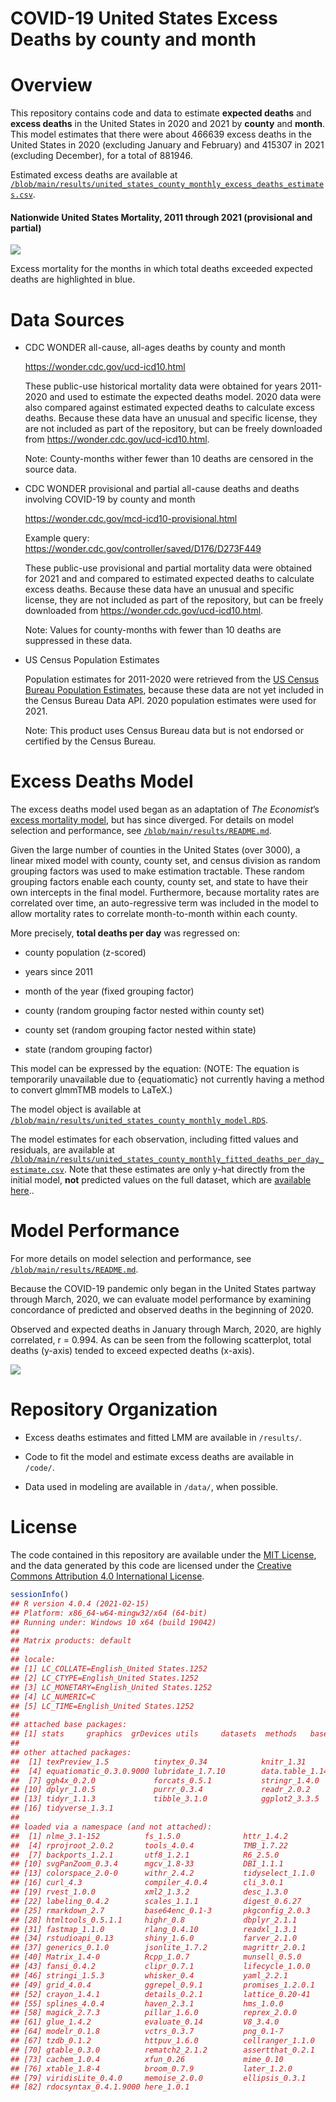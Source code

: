 COVID-19 United States Excess Deaths by county and month
================

<!-- README.md is generated from README.Rmd. Please edit that file -->

# Overview

This repository contains code and data to estimate **expected deaths**
and **excess deaths** in the United States in 2020 and 2021 by
**county** and **month**. This model estimates that there were about
466639 excess deaths in the United States in 2020 (excluding January and
February) and 415307 in 2021 (excluding December), for a total of
881946.

Estimated excess deaths are available at
[`/blob/main/results/united_states_county_monthly_excess_deaths_estimates.csv`](https://github.com/mymil/covid-19-united-states-county-monthly-excess-deaths/blob/main/results/united_states_county_monthly_excess_deaths_estimates.csv).

#### Nationwide United States Mortality, 2011 through 2021 (provisional and partial)

![](README_files/results%20summary-1.png)<!-- -->

Excess mortality for the months in which total deaths exceeded expected
deaths are highlighted in blue.

# Data Sources

-   CDC WONDER all-cause, all-ages deaths by county and month

    <https://wonder.cdc.gov/ucd-icd10.html>

    These public-use historical mortality data were obtained for years
    2011-2020 and used to estimate the expected deaths model. 2020 data
    were also compared against estimated expected deaths to calculate
    excess deaths. Because these data have an unusual and specific
    license, they are not included as part of the repository, but can be
    freely downloaded from <https://wonder.cdc.gov/ucd-icd10.html>.

    Note: County-months wither fewer than 10 deaths are censored in the
    source data.

-   CDC WONDER provisional and partial all-cause deaths and deaths
    involving COVID-19 by county and month

    <https://wonder.cdc.gov/mcd-icd10-provisional.html>

    Example query:
    <https://wonder.cdc.gov/controller/saved/D176/D273F449>

    These public-use provisional and partial mortality data were
    obtained for 2021 and and compared to estimated expected deaths to
    calculate excess deaths. Because these data have an unusual and
    specific license, they are not included as part of the repository,
    but can be freely downloaded from
    <https://wonder.cdc.gov/ucd-icd10.html>.

    Note: Values for county-months with fewer than 10 deaths are
    suppressed in these data.

-   US Census Population Estimates

    Population estimates for 2011-2020 were retrieved from the [US
    Census Bureau Population
    Estimates](https://www.census.gov/programs-surveys/popest/technical-documentation/research/evaluation-estimates/2020-evaluation-estimates/2010s-counties-total.html),
    because these data are not yet included in the Census Bureau Data
    API. 2020 population estimates were used for 2021.

    Note: This product uses Census Bureau data but is not endorsed or
    certified by the Census Bureau.

# Excess Deaths Model

The excess deaths model used began as an adaptation of *The Economist*’s
[excess mortality
model](https://github.com/TheEconomist/covid-19-excess-deaths-tracker),
but has since diverged. For details on model selection and performance,
see
[`/blob/main/results/README.md`](https://github.com/mymil/covid-19-united-states-county-monthly-excess-deaths/blob/main/results/README.md).

Given the large number of counties in the United States (over 3000), a
linear mixed model with county, county set, and census division as
random grouping factors was used to make estimation tractable. These
random grouping factors enable each county, county set, and state to
have their own intercepts in the final model. Furthermore, because
mortality rates are correlated over time, an auto-regressive term was
included in the model to allow mortality rates to correlate
month-to-month within each county.

More precisely, **total deaths per day** was regressed on:

-   county population (z-scored)

-   years since 2011

-   month of the year (fixed grouping factor)

-   county (random grouping factor nested within county set)

-   county set (random grouping factor nested within state)

-   state (random grouping factor)

This model can be expressed by the equation: (NOTE: The equation is
temporarily unavailable due to {equatiomatic} not currently having a
method to convert glmmTMB models to LaTeX.)

The model object is available at
[`/blob/main/results/united_states_county_monthly_model.RDS`](https://github.com/mymil/covid-19-united-states-county-monthly-excess-deaths/blob/main/results/united_states_county_monthly_model.RDS).

The model estimates for each observation, including fitted values and
residuals, are available at
[`/blob/main/results/united_states_county_monthly_fitted_deaths_per_day_estimate.csv`](https://github.com/mymil/covid-19-united-states-county-monthly-excess-deaths/blob/main/results/united_states_county_monthly_fitted_deaths_per_day_estimate.csv).
Note that these estimates are only y-hat directly from the initial
model, **not** predicted values on the full dataset, which are
[available
here](https://github.com/mymil/covid-19-united-states-county-monthly-excess-deaths/blob/main/results/united_states_county_monthly_excess_deaths_estimates.csv)..

# Model Performance

For more details on model selection and performance, see
[`/blob/main/results/README.md`](https://github.com/mymil/covid-19-united-states-county-monthly-excess-deaths/blob/main/results/README.md).

Because the COVID-19 pandemic only began in the United States partway
through March, 2020, we can evaluate model performance by examining
concordance of predicted and observed deaths in the beginning of 2020.

Observed and expected deaths in January through March, 2020, are highly
correlated, r = 0.994. As can be seen from the following scatterplot,
total deaths (y-axis) tended to exceed expected deaths (x-axis).

![](README_files/plot_comparison-1.png)<!-- -->

# Repository Organization

-   Excess deaths estimates and fitted LMM are available in `/results/`.

-   Code to fit the model and estimate excess deaths are available in
    `/code/`.

-   Data used in modeling are available in `/data/`, when possible.

# License

The code contained in this repository are available under the [MIT
License](https://opensource.org/licenses/MIT), and the data generated by
this code are licensed under the [Creative Commons Attribution 4.0
International License](https://creativecommons.org/licenses/by/4.0/).

``` r
sessionInfo()
## R version 4.0.4 (2021-02-15)
## Platform: x86_64-w64-mingw32/x64 (64-bit)
## Running under: Windows 10 x64 (build 19042)
## 
## Matrix products: default
## 
## locale:
## [1] LC_COLLATE=English_United States.1252 
## [2] LC_CTYPE=English_United States.1252   
## [3] LC_MONETARY=English_United States.1252
## [4] LC_NUMERIC=C                          
## [5] LC_TIME=English_United States.1252    
## 
## attached base packages:
## [1] stats     graphics  grDevices utils     datasets  methods   base     
## 
## other attached packages:
##  [1] texPreview_1.5          tinytex_0.34            knitr_1.31             
##  [4] equatiomatic_0.3.0.9000 lubridate_1.7.10        data.table_1.14.2      
##  [7] ggh4x_0.2.0             forcats_0.5.1           stringr_1.4.0          
## [10] dplyr_1.0.5             purrr_0.3.4             readr_2.0.2            
## [13] tidyr_1.1.3             tibble_3.1.0            ggplot2_3.3.5          
## [16] tidyverse_1.3.1        
## 
## loaded via a namespace (and not attached):
##  [1] nlme_3.1-152          fs_1.5.0              httr_1.4.2           
##  [4] rprojroot_2.0.2       tools_4.0.4           TMB_1.7.22           
##  [7] backports_1.2.1       utf8_1.2.1            R6_2.5.0             
## [10] svgPanZoom_0.3.4      mgcv_1.8-33           DBI_1.1.1            
## [13] colorspace_2.0-0      withr_2.4.2           tidyselect_1.1.0     
## [16] curl_4.3              compiler_4.0.4        cli_3.0.1            
## [19] rvest_1.0.0           xml2_1.3.2            desc_1.3.0           
## [22] labeling_0.4.2        scales_1.1.1          digest_0.6.27        
## [25] rmarkdown_2.7         base64enc_0.1-3       pkgconfig_2.0.3      
## [28] htmltools_0.5.1.1     highr_0.8             dbplyr_2.1.1         
## [31] fastmap_1.1.0         rlang_0.4.10          readxl_1.3.1         
## [34] rstudioapi_0.13       shiny_1.6.0           farver_2.1.0         
## [37] generics_0.1.0        jsonlite_1.7.2        magrittr_2.0.1       
## [40] Matrix_1.4-0          Rcpp_1.0.7            munsell_0.5.0        
## [43] fansi_0.4.2           clipr_0.7.1           lifecycle_1.0.0      
## [46] stringi_1.5.3         whisker_0.4           yaml_2.2.1           
## [49] grid_4.0.4            ggrepel_0.9.1         promises_1.2.0.1     
## [52] crayon_1.4.1          details_0.2.1         lattice_0.20-41      
## [55] splines_4.0.4         haven_2.3.1           hms_1.0.0            
## [58] magick_2.7.3          pillar_1.6.0          reprex_2.0.0         
## [61] glue_1.4.2            evaluate_0.14         V8_3.4.0             
## [64] modelr_0.1.8          vctrs_0.3.7           png_0.1-7            
## [67] tzdb_0.1.2            httpuv_1.6.0          cellranger_1.1.0     
## [70] gtable_0.3.0          rematch2_2.1.2        assertthat_0.2.1     
## [73] cachem_1.0.4          xfun_0.26             mime_0.10            
## [76] xtable_1.8-4          broom_0.7.9           later_1.2.0          
## [79] viridisLite_0.4.0     memoise_2.0.0         ellipsis_0.3.1       
## [82] rdocsyntax_0.4.1.9000 here_1.0.1
```
